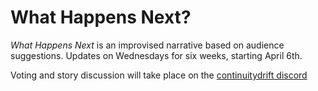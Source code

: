 # What Happens Next?

*What Happens Next* is an improvised narrative based on audience suggestions. Updates on Wednesdays for six weeks, starting April 6th.

Voting and story discussion will take place on the [continuitydrift discord](https://discord.gg/u4HMFmr4)
